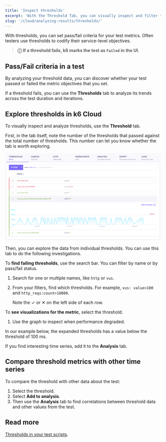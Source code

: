 ```yaml
---
title: 'Inspect thresholds'
excerpt: 'With the Threshold Tab, you can visually inspect and filter the performance of your Thresholds during a k6 test.'
slug: '/cloud/analyzing-results/thresholds/'
---
```


With thresholds, you can set pass/fail criteria for your test metrics.
Often testers use thresholds to codify their service-level objectives.

> **ⓘ If a threshold fails, k6 marks the test as `Failed` in the UI.**

## Pass/Fail criteria in a test

By analyzing your threshold data, you can discover whether your test passed or failed the metric objectives that you set.

If a threshold fails, you can use the **Thresholds** tab to analyze its trends across the test duration and iterations.

## Explore thresholds in k6 Cloud

To visually inspect and analyze thresholds, use the **Threshold** tab.

First, in the tab itself, note the number of the thresholds that passed against the total number of thresholds.
This number can let you know whether the tab is worth exploring.

![Thresholds Tab](./images/03-Threshold-Tab/thresholds-tab.png)

Then, you can explore the data from individual thresholds.
You can use this tab to do the following investigations.

To **find failing thresholds**, use the search bar. You can filter by name or by pass/fail status.

1. Search for one or multiple names, like `http` or `vus`.
1. From your filters, find which thresholds. For example, `vus: value>100` and `http_reqs:count>10000`.
  
   Note the &#10003; or &#10005; on the left side of each row.

To **see visualizations for the metric**, select the threshold.
1. Use the graph to inspect when performance degraded.

  In our example below, the expanded thresholds has a value below the threshold of 100 ms.

If you find interesting time series, add it to the **Analysis** tab.

## Compare threshold metrics with other time series

To compare the threshold with other data about the test:
1. Select the threshold.
1. Select **Add to analysis**.
1. Then use the **Analysis** tab to find correlations between threshold data and other values from the test.

## Read more

[Thresholds in your test scripts](/using-k6/thresholds).
